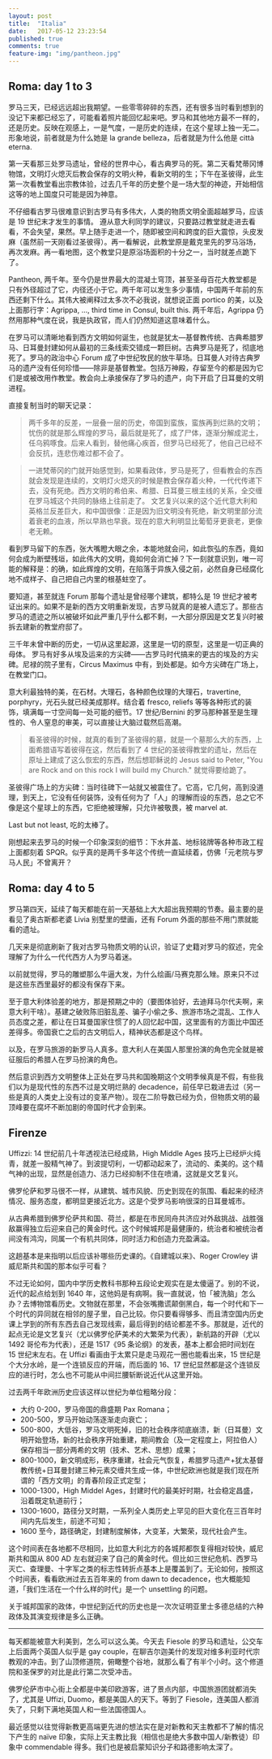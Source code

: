 ```yaml
---
layout: post
title:  "Italia"
date:   2017-05-12 23:23:54
published: true
comments: true
feature-img: "img/pantheon.jpg"
---
```


## Roma: day 1 to 3

罗马三天，已经远远超出我期望。一些零零碎碎的东西，还有很多当时看到想到的没记下来都已经忘了，可能看着照片能回忆起来吧。罗马和其他地方最不一样的，还是历史。反映在观感上，一是气度，一是历史的连续，在这个星球上独一无二。形象地说，前者就是为什么她是 la grande belleza，后者就是为什么他是 città eterna. 

第一天看那三处罗马遗址，曾经的世界中心，看古典罗马的死。第二天看梵蒂冈博物馆，文明灯火熄灭后教会保存的文明火种，看新文明的生；下午在圣彼得，此生第一次看教堂看出宗教体验，过去几千年的历史整个是一场大型的神迹，开始相信这等的地上国度只可能是因为神意。

不仔细看古罗马很难意识到古罗马有多伟大，人类的物质文明全面超越罗马，应该是 19 世纪末才发生的事情。 遵从意大利同学的建议，只要路过教堂就走进去看看，不会失望，果然。早上随手走进一个，随即被空间和跨度的巨大震惊，头皮发麻（虽然前一天刚看过圣彼得）。再一看解说，此教堂原是戴克里先的罗马浴场，再次发麻。再一看地图，这个教堂只是原浴场面积的十分之一，当时就差点跪下了。

Pantheon, 两千年。至今仍是世界最大的混凝土穹顶，甚至圣母百花大教堂都是只有外径超过了它，内径还小于它。两千年可以发生多少事情，中国两千年前的东西还剩下什么。其伟大被阐释过太多次不必我说，就想说正面 portico 的美，以及上面那行字：Agrippa, ..., third time in Consul, built this. 两千年后，Agrippa 仍然用那种气度在说，我是执政官，而人们仍然知道这意味着什么。

在罗马可以清晰地看到西方文明如何诞生，也就是犹太—基督教传统、古典希腊罗马、日耳曼封建如何从最初的三条线索交错成一颗巨树。古典罗马是死了，彻底地死了。罗马的政治中心 Forum 成了中世纪牧民的放牛草场。日耳曼人对待古典罗马的遗产没有任何珍惜——除非是基督教堂。包括万神殿，存留至今的都是因为它们是或被改用作教堂。教会向上承接保存了罗马的遗产，向下开启了日耳曼的文明进程。

直接复制当时的聊天记录：

> 两千多年的反差，一层叠一层的历史，帝国到蛮族，蛮族再到烂熟的文明；忧伤的就是那么辉煌的罗马，最后就是死了，成了尸体，逐渐分解成泥土，任乌鸦啄食。后来人看到，替他痛心疾首，但罗马已经死了，他自己已经不会反抗，连悲伤难过都不会了。

> 一进梵蒂冈的门就开始感觉到，如果看政体，罗马是死了，但看教会的东西就会发现是连续的，文明灯火熄灭的时候是教会保存着火种，一代代传递下去，没有死绝。西方文明的希伯来、希腊、日耳曼三根主线的关系，全交缠在罗马城这个共同的脉络上往前走了。 文艺复兴以来的这个近代意大利和英格兰反差巨大，和中国很像：正是因为旧文明没有死绝，新文明里部分流着衰老的血液，所以早熟也早衰。现在的意大利明显比葡萄牙更衰老，更像老无赖。 

看到罗马留下的东西，张大嘴瞪大眼之余，本能地就会问，如此恢弘的东西，竟如何会成为断壁残垣，如此伟大的文明，竟如何会消亡掉？下一刻就意识到，唯一可能的解释是：的确，如此辉煌的文明，在陷落于异族入侵之前，必然自身已经腐化地不成样子、自己把自己内里的根基蛀空了。

要知道，甚至就连 Forum 那每个遗址是曾经哪个建筑，都特么是 19 世纪才被考证出来的。如果不是新的西方文明重新发现，古罗马就真的是被人遗忘了。那些古罗马的遗迹之所以被破坏如此严重几乎什么都不剩，一大部分原因是文艺复兴时被拆去建新的教堂府邸了。

三千年未曾中断的历史，一切从这里起源，这里是一切的原型，这里是一切正典的母体。 罗马有好多从埃及运来的方尖碑——古罗马时代搞来的更古的埃及的方尖碑。尼禄的院子里有，Circus Maximus 中有，到处都是。如今方尖碑在广场上，在教堂门口。

意大利最独特的美，在石材。大理石，各种颜色纹理的大理石，travertine, porphyry，光石头就已经美成那样。结合着 fresco, reliefs 等等各种形式的装饰，填满每一寸空间每一处可能的细节。17 世纪/Bernini 的罗马那种甚至是生理性的、令人窒息的审美，可以直接让大脑过载然后高潮。

> 看圣彼得的时候，就真的看到了圣彼得的墓，就是一个墓那么大的东西，上面希腊语写着彼得在这，然后看到了 4 世纪的圣彼得教堂的遗址，然后在原址上建成了这么恢宏的东西，然后想耶稣说的 Jesus said to Peter, "You are Rock and on this rock I will build my Church." 就觉得要给跪了。

圣彼得广场上的方尖碑：当时往碑下一站就又被震住了。它高，它几何，高到没道理，到天上，它没有任何装饰，没有任何为了「人」的理解而设的东西，总之它不像是这个星球上的东西，它拒绝被理解，只允许被敬畏，被 marvel at.

Last but not least, 吃的太棒了。

刚想起来去罗马的时候一个印象深刻的细节：下水井盖、地标铭牌等各种市政工程上面都刻着 SPQR。似乎真的是两千多年这个传统一直延续着，仿佛「元老院与罗马人民」不曾离开？

## Roma: day 4 to 5

罗马第四天，延续了每天都能在前一天基础上大大超出我预期的节奏。最主要的是看见了奥古斯都老婆 Livia 别墅里的壁画，还有 Forum 外面的那些不用门票就能看的遗址。

几天来是彻底刷新了我对古罗马物质文明的认识，验证了史籍对罗马的叙述，完全理解了为什么一代代西方人为罗马着迷。

以前就觉得，罗马的雕塑那么牛逼大发，为什么绘画/马赛克那么矬。原来只不过是这些东西里最好的都没有保存下来。

至于意大利体验差的地方，那是预期之中的（要图体验好，去迪拜马尔代夫啊，来意大利干啥）。基建之破败陈旧脏乱差、骗子小偷之多、旅游市场之混乱、工作人员态度之差，都让在日耳曼国家住惯了的人回忆起中国，这里面有的方面比中国还差得多。帝国衰亡之后的古文明后人，精神状态都是这个鸟样。

以及，在罗马旅游的新罗马人真多。意大利人在美国人那里扮演的角色完全就是被征服后的希腊人在罗马扮演的角色。

然后意识到西方文明整体上正处在罗马共和国晚期这个文明季候真是不假，有些我们以为是现代性的东西不过是文明烂熟的 decadence，前任早已栽进去过（另一些是真的人类史上没有过的变革产物）。现在二阶导数已经为负，但物质文明的最顶峰要在腐坏不断加剧的帝国时代才会到来。 ﻿

## Firenze

Uffizzi: 14 世纪前几十年透视法已经成熟，High Middle Ages 技巧上已经炉火纯青，就差一股精气神了。到波提切利，一切都动起来了，流动的、柔美的。这个精气神的出现，显然是创造力、活力已经抑制不住在喷涌，这就是文艺复兴。

佛罗伦萨和罗马很不一样，从建筑、城市风貌、历史到现在的氛围、看起来的经济情况、服务态度，都明显更接近北方。这是个受罗马影响很深的日耳曼城市。

从古典希腊到佛罗伦萨共和国、荷兰，都是在市民同舟共济应对外敌挑战、战胜强敌赢得独立后迎来自己的黄金时代。这个时候城邦是最健康的，统治者和被统治者间没有鸿沟，同属一个有机共同体，同时活力和创造力充盈满溢。

这趟基本是来指明以后应该补哪些历史课的。《自建城以来》、Roger Crowley 讲威尼斯共和国的那本似乎可看？

不过无论如何，国内中学历史教科书那种五段论史观实在是太傻逼了。别的不说，近代的起点给划到 1640 年，这他妈是有病啊。我一直就说，怕「被洗脑」怎么办？去博物馆看历史。文物就在那里，不会张嘴撒谎颠倒黑白，每一个时代和下一个时代的异同就在相邻的屋子里，自己比较。你只要看得够多、而且清空国内历史课上学到的所有东西去自己发现线索，最后得到的结论都差不多。那就是，近代的起点无论是文艺复兴（尤以佛罗伦萨美术的大繁荣为代表），新航路的开辟（尤以 1492 哥伦布为代表），还是 1517《95 条论纲》的发表，基本上都会把时间划在 15 世纪末左右。在 Uffizi 看画由于太累只是走马观花一圈也能看出来，15 世纪是个大分水岭，是一个连锁反应的开端，而后面的 16、17 世纪显然都是这个连锁反应的进行时，怎么也不可能从中间拦腰斩断说近代从这里开始。

过去两千年欧洲历史应该这样以世纪为单位粗略分段：

-   大约 0-200，罗马帝国的鼎盛期 Pax Romana；
-   200-500，罗马开始动荡逐渐走向衰亡；
-   500-800，大低谷，罗马文明死掉，旧的社会秩序彻底崩溃，新（日耳曼）文明开始登场，新的社会秩序开始重建，期间教会（及一定程度上，阿拉伯人）保存相当一部分两希的文明（技术、艺术、思想）成果；
-   800-1000，新文明成形，秩序重建，社会元气恢复，希腊罗马遗产+犹太基督教传统+日耳曼封建三种元素交缠共生成一体，中世纪欧洲也就是我们现在所谓的「西方文明」的青春阶段正式定型；
-   1000-1300，High Middel Ages，封建时代的最美好时期，社会稳定昌盛，沿着既定轨道前行；
-   1300-1600，路径分叉时期，一系列全人类历史上罕见的巨大变化在三百年时间内先后发生，前途不可知；
-   1600 至今，路径确定，封建制度解体，大变革，大繁荣，现代社会产生。

这个时间表在各地都不尽相同，比如意大利北方的各城邦都恢复得相对较快，威尼斯共和国从 800 AD 左右就迎来了自己的黄金时代。但比如三世纪危机、西罗马灭亡、查理曼、十字军之类的标志性转折点基本上是覆盖到了。无论如何，按照这个时间表，看看欧洲过去五百年来的 from dawn to decadence，也大概能知道，「我们生活在一个什么样的时代」是一个 unsettling 的问题。

关于城邦国家的政体，中世纪到近代的历史也是一次次证明亚里士多德总结的六种政体及其演变规律是多么正确。﻿

---

每天都能被意大利美到，怎么可以这么美。今天去 Fiesole 的罗马和遗址，公交车上后面两个英国人似乎是 gay couple，在聊吉尔迦美什的发现对维多利亚时代宗教观的冲击。到了山顶修道院，俯瞰整个谷地，就那么看了有半个小时。这个修道院和圣保罗的对比是此行第二次受冲击。

佛罗伦萨市中心街上全都是中美印欧游客，进了景点内部，中国旅游团就都消失了，尤其是 Uffizi, Duomo，都是美国人的天下。等到了 Fiesole，连美国人都消失了，只剩下满地英国人和一些法国德国人。

最近感觉以往觉得新教更高端更先进的想法实在是对新教和天主教都不了解的情况下产生的 naïve 印象，实际上天主教比我（相信也是绝大多数中国人/新教徒）印象中 commendable 得多。我们也是被启蒙知识分子和路德影响太深了。

